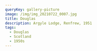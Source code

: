 ```yaml
---
queryKey: gallery-picture
image: /img/img_20210722_0007.jpg
title: Douglas
description: Argyle Lodge, Renfrew, 1951
tags:
  - Douglas
  - Scotland
  - 1950s
---
```

